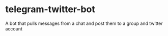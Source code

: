 # telegram-twitter-bot
A bot that pulls messages from a chat and post them to a group and twitter account
